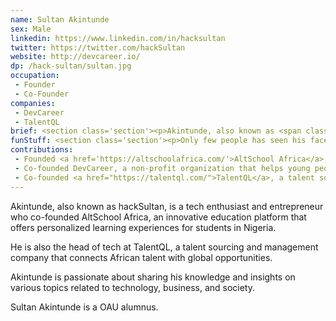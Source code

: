 ```yaml
---
name: Sultan Akintunde
sex: Male
linkedin: https://www.linkedin.com/in/hacksultan
twitter: https://twitter.com/hackSultan
website: http://devcareer.io/
dp: /hack-sultan/sultan.jpg
occupation:
 - Founder
 - Co-Founder
companies:
 - DevCareer
 - TalentQL
brief: <section class='section'><p>Akintunde, also known as <span class='bold'>hackSultan</span>, is a tech enthusiast and entrepreneur who co-founded AltSchool Africa, an innovative education platform that offers personalized learning experiences for students in Nigeria.</p></section>
funStuff: <section class='section'><p>Only few people has seen his face because he is always putting on a mask.</p></section>
contributions:
 - Founded <a href='https://altschoolafrica.com/'>AltSchool Africa</a>, an innovative education platform that offers personalized learning experiences for over 4,000+ from 17 countries.
 - Co-founded DevCareer, a non-profit organization that helps young people in Africa to start a career in software development.
 - Co-founded <a href="https://talentql.com/">TalentQL</a>, a talent sourcing and management company that connects African talent with global opportunities.
---
```


<section class='section'>
<p>
Akintunde, also known as <span class='bold'>hackSultan</span>, is a tech enthusiast and entrepreneur who co-founded AltSchool Africa, an innovative education platform that offers personalized learning experiences for students in Nigeria.
</p>

<p>He is also the head of tech at TalentQL, a talent sourcing and management company that connects African talent with global opportunities.</p>

<p>Akintunde is passionate about sharing his knowledge and insights on various topics related to technology, business, and society.</p>

<p>Sultan Akintunde is a OAU alumnus.</p>
</section>
